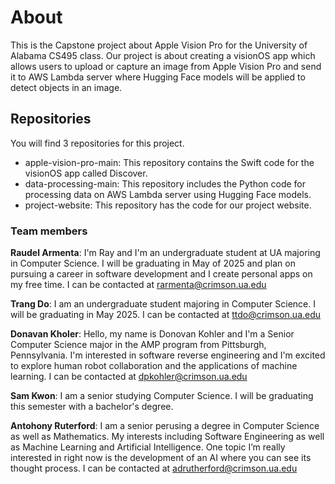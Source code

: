 # About
This is the Capstone project about Apple Vision Pro for the University of Alabama CS495 class. Our project is about creating a visionOS app which allows users to upload or capture an image from Apple Vision Pro and send it to AWS Lambda server where Hugging Face models will be applied to detect objects in an image. 

## Repositories
You will find 3 repositories for this project. 
* apple-vision-pro-main: This repository contains the Swift code for the visionOS app called Discover.
* data-processing-main: This repository includes the Python code for processing data on AWS Lambda server using Hugging Face models.
* project-website: This repository has the code for our project website.

### Team members
**Raudel Armenta**: I'm Ray and I'm an undergraduate student at UA majoring in Computer Science. I will be graduating in May of 2025 and plan on pursuing a career in software development and I create personal apps on my free time. I can be contacted at rarmenta@crimson.ua.edu

**Trang Do**: I am an undergraduate student majoring in Computer Science. I will be graduating in May 2025. I can be contacted at ttdo@crimson.ua.edu

**Donavan Kholer**: Hello, my name is Donovan Kohler and I'm a Senior Computer Science major in the AMP program from Pittsburgh, Pennsylvania. I'm interested in software reverse engineering and I'm excited to explore human robot collaboration and the applications of machine learning. I can be contacted at dpkohler@crimson.ua.edu

**Sam Kwon**: I am a senior studying Computer Science. I will be graduating this semester with a bachelor's degree.

**Antohony Ruterford**: I am a senior perusing a degree in Computer Science as well as Mathematics. My interests including Software Engineering as well as Machine Learning and Artificial Intelligence. One topic I’m really interested in right now is the development of an AI where you can see its thought process. I can be contacted at adrutherford@crimson.ua.edu
